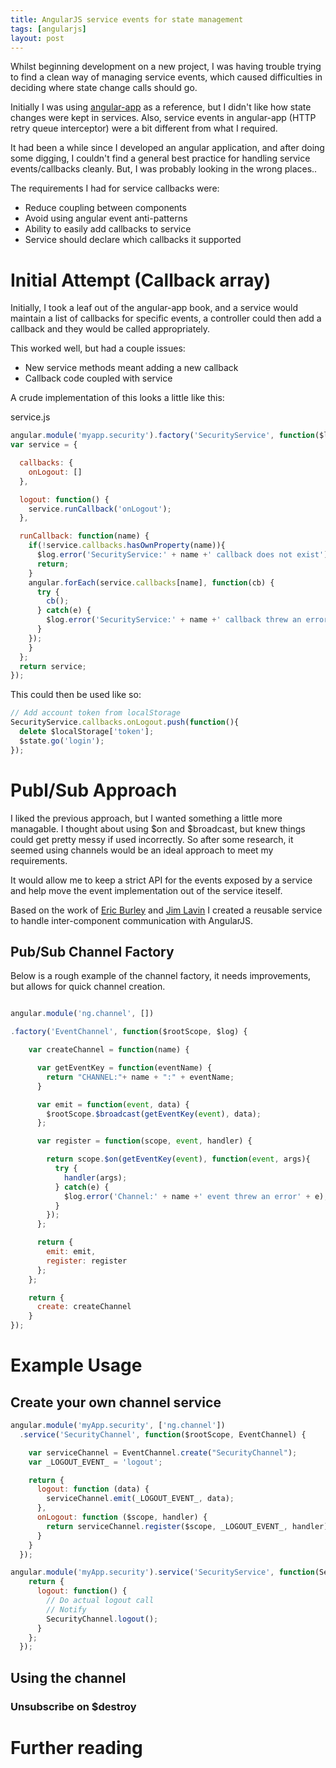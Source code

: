 ```yaml
---
title: AngularJS service events for state management
tags: [angularjs]
layout: post
---
```


Whilst beginning development on a new project, I was having trouble trying to find a clean way of managing service events, which caused difficulties in deciding where state change calls should go.

Initially I was using [angular-app](https://github.com/angular-app/angular-app) as a reference, but I didn't like how state changes were kept in services. Also, service events in angular-app (HTTP retry queue interceptor) were a bit different from what I required.

It had been a while since I developed an angular application, and after doing some digging, I couldn't find a general best practice for handling service events/callbacks cleanly. But, I was probably looking in the wrong places..

The requirements I had for service callbacks were:

- Reduce coupling between components
- Avoid using angular event anti-patterns
- Ability to easily add callbacks to service
- Service should declare which callbacks it supported

# Initial Attempt (Callback array)

Initially, I took a leaf out of the angular-app book, and a service would maintain a list of callbacks for specific events, a controller could then add a callback and they would be called appropriately.

This worked well, but had a couple issues:

- New service methods meant adding a new callback
- Callback code coupled with service

A crude implementation of this looks a little like this:

service.js

```javascript
angular.module('myapp.security').factory('SecurityService', function($log){
var service = {

  callbacks: {
    onLogout: []
  },

  logout: function() {
    service.runCallback('onLogout');
  },

  runCallback: function(name) {
    if(!service.callbacks.hasOwnProperty(name)){
      $log.error('SecurityService:' + name +' callback does not exist');
      return;
    }
    angular.forEach(service.callbacks[name], function(cb) {
      try {
        cb();
      } catch(e) {
        $log.error('SecurityService:' + name +' callback threw an error' + e);
      }
    });
    }
  };
  return service;
});

```

This could then be used like so:

```javascript
// Add account token from localStorage
SecurityService.callbacks.onLogout.push(function(){
  delete $localStorage['token'];
  $state.go('login');
});
```

# Publ/Sub Approach

I liked the previous approach, but I wanted something a little more managable. I thought about using $on and $broadcast, but knew things could get pretty messy if used incorrectly. So after some research, it seemed using channels would be an ideal approach to meet my requirements.

It would allow me to keep a strict API for the events exposed by a service and help move the event implementation out of the service iteself. 

Based on the work of [Eric Burley](https://eburley.github.io/2013/01/31/angularjs-watch-pub-sub-best-practices.html) and [Jim Lavin](http://codingsmackdown.tv/blog/2013/04/29/hailing-all-frequencies-communicating-in-angularjs-with-the-pubsub-design-pattern/) I created a reusable service to handle inter-component communication with AngularJS.

## Pub/Sub Channel Factory

Below is a rough example of the channel factory, it needs improvements, but allows for quick channel creation.

```javascript

angular.module('ng.channel', [])

.factory('EventChannel', function($rootScope, $log) {

    var createChannel = function(name) {

      var getEventKey = function(eventName) {
        return "CHANNEL:"+ name + ":" + eventName;
      }

      var emit = function(event, data) {
        $rootScope.$broadcast(getEventKey(event), data);
      };

      var register = function(scope, event, handler) {

        return scope.$on(getEventKey(event), function(event, args){
          try {
            handler(args);
          } catch(e) {
            $log.error('Channel:' + name +' event threw an error' + e);
          }
        });
      };

      return {
        emit: emit,
        register: register
      };
    };

    return {
      create: createChannel
    }
});

```

# Example Usage

## Create your own channel service

```javascript
angular.module('myApp.security', ['ng.channel'])
  .service('SecurityChannel', function($rootScope, EventChannel) {

    var serviceChannel = EventChannel.create("SecurityChannel");
    var _LOGOUT_EVENT_ = 'logout';

    return {
      logout: function (data) {
        serviceChannel.emit(_LOGOUT_EVENT_, data);
      },
      onLogout: function ($scope, handler) {
        return serviceChannel.register($scope, _LOGOUT_EVENT_, handler);
      }
    }
  });

angular.module('myApp.security').service('SecurityService', function(SecurityChannel) {
    return {
      logout: function() {
        // Do actual logout call
        // Notify
        SecurityChannel.logout();
      }
    };
  });
```

## Using the channel

### Unsubscribe on $destroy

# Further reading


